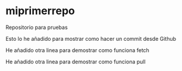 # miprimerrepo
Repositorio para pruebas

Esto lo he añadido para mostrar como hacer un commit desde Github

He añadido otra linea para demostrar como funciona fetch

He añadido otra linea para demostrar como funciona pull

